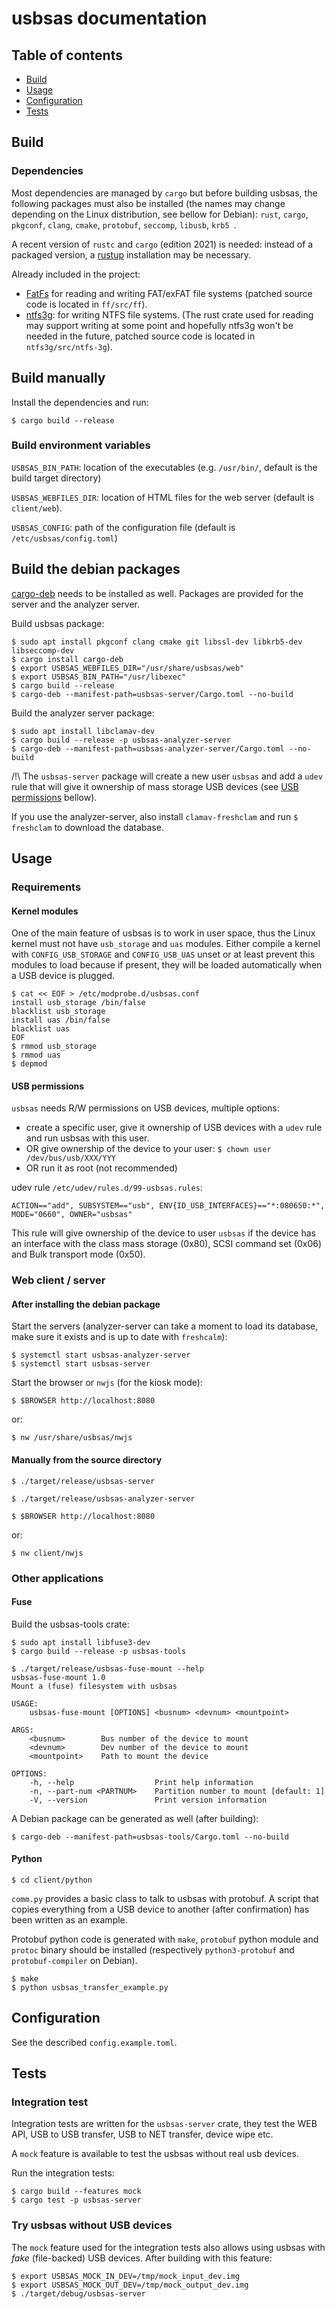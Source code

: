 # usbsas documentation

## Table of contents
* [Build](#build)
* [Usage](#usage)
* [Configuration](#configuration)
* [Tests](#tests)

## Build

### Dependencies

Most dependencies are managed by `cargo` but before building usbsas, the
following packages must also be installed (the names may change depending on the
Linux distribution, see bellow for Debian): `rust`, `cargo`, `pkgconf`, `clang`,
`cmake`, `protobuf`, `seccomp`, `libusb`, `krb5 `.

A recent version of `rustc` and `cargo` (edition 2021) is needed: instead of a
packaged version, a [rustup](https://rustup.rs/) installation may be necessary.

Already included in the project:
- [FatFs](http://elm-chan.org/fsw/ff/00index_e.html) for reading and writing
  FAT/exFAT file systems (patched source code is located in `ff/src/ff`).
- [ntfs3g](https://github.com/tuxera/ntfs-3g): for writing NTFS file systems.
  (The rust crate used for reading may support writing at some point and
  hopefully ntfs3g won't be needed in the future, patched source code is located
  in `ntfs3g/src/ntfs-3g`).

## Build manually
Install the dependencies and run:

```shell
$ cargo build --release
```

### Build environment variables

`USBSAS_BIN_PATH`: location of the executables (e.g. `/usr/bin/`, default is the
build target directory)

`USBSAS_WEBFILES_DIR`: location of HTML files for the web server (default is
`client/web`).

`USBSAS_CONFIG`: path of the configuration file (default is
`/etc/usbsas/config.toml`)

## Build the debian packages

[cargo-deb](https://github.com/kornelski/cargo-deb#readme) needs to be installed
as well. Packages are provided for the server and the analyzer server.

Build usbsas package:

```shell
$ sudo apt install pkgconf clang cmake git libssl-dev libkrb5-dev libseccomp-dev
$ cargo install cargo-deb
$ export USBSAS_WEBFILES_DIR="/usr/share/usbsas/web"
$ export USBSAS_BIN_PATH="/usr/libexec"
$ cargo build --release
$ cargo-deb --manifest-path=usbsas-server/Cargo.toml --no-build
```

Build the analyzer server package:
```shell
$ sudo apt install libclamav-dev
$ cargo build --release -p usbsas-analyzer-server
$ cargo-deb --manifest-path=usbsas-analyzer-server/Cargo.toml --no-build
```

/!\ The `usbsas-server` package will create a new user `usbsas` and add a `udev`
rule that will give it ownership of mass storage USB devices (see [USB
permissions](#usb-permissions) bellow).

If you use the analyzer-server, also install `clamav-freshclam` and run `$
freshclam` to download the database.

## Usage

### Requirements

#### Kernel modules

One of the main feature of usbsas is to work in user space, thus the Linux
kernel must not have `usb_storage` and `uas` modules. Either compile a kernel
with `CONFIG_USB_STORAGE` and `CONFIG_USB_UAS` unset or at least prevent this
modules to load because if present, they will be loaded automatically when a USB
device is plugged.

```shell
$ cat << EOF > /etc/modprobe.d/usbsas.conf
install usb_storage /bin/false
blacklist usb_storage
install uas /bin/false
blacklist uas
EOF
$ rmmod usb_storage
$ rmmod uas
$ depmod
```

#### USB permissions

`usbsas` needs R/W permissions on USB devices, multiple options:
- create a specific user, give it ownership of USB devices with a `udev` rule
  and run usbsas with this user.
- OR give ownership of the device to your user: `$ chown user /dev/bus/usb/XXX/YYY`
- OR run it as root (not recommended)


udev rule `/etc/udev/rules.d/99-usbsas.rules`:
```
ACTION=="add", SUBSYSTEM=="usb", ENV{ID_USB_INTERFACES}=="*:080650:*", MODE="0660", OWNER="usbsas"
```

This rule will give ownership of the device to user `usbsas` if the device has
an interface with the class mass storage (0x80), SCSI command set (0x06) and
Bulk transport mode (0x50).

### Web client / server

#### After installing the debian package

Start the servers (analyzer-server can take a moment to load its database, make
sure it exists and is up to date with `freshcalm`):

```shell
$ systemctl start usbsas-analyzer-server
$ systemctl start usbsas-server
```

Start the browser or `nwjs` (for the kiosk mode):
```shell
$ $BROWSER http://localhost:8080
```
or:

```shell
$ nw /usr/share/usbsas/nwjs
```


#### Manually from the source directory
```shell
$ ./target/release/usbsas-server
```
```shell
$ ./target/release/usbsas-analyzer-server
```

```shell
$ $BROWSER http://localhost:8080
```
or:

```shell
$ nw client/nwjs
```

### Other applications

#### Fuse
Build the usbsas-tools crate:
```shell
$ sudo apt install libfuse3-dev
$ cargo build --release -p usbsas-tools
```
```shell
$ ./target/release/usbsas-fuse-mount --help
usbsas-fuse-mount 1.0
Mount a (fuse) filesystem with usbsas

USAGE:
    usbsas-fuse-mount [OPTIONS] <busnum> <devnum> <mountpoint>

ARGS:
    <busnum>        Bus number of the device to mount
    <devnum>        Dev number of the device to mount
    <mountpoint>    Path to mount the device

OPTIONS:
    -h, --help                  Print help information
    -n, --part-num <PARTNUM>    Partition number to mount [default: 1]
    -V, --version               Print version information
```

A Debian package can be generated as well (after building):
```shell
$ cargo-deb --manifest-path=usbsas-tools/Cargo.toml --no-build
```

#### Python

```shell
$ cd client/python
```

`comm.py` provides a basic class to talk to usbsas with protobuf. A script that
copies everything from a USB device to another (after confirmation) has been
written as an example.

Protobuf python code is generated with `make`, `protobuf` python module and
`protoc` binary should be installed (respectively `python3-protobuf` and
`protobuf-compiler` on Debian).

```shell
$ make
$ python usbsas_transfer_example.py
```

## Configuration

See the described `config.example.toml`.


## Tests
### Integration test

Integration tests are written for the `usbsas-server` crate, they test the WEB
API, USB to USB transfer, USB to NET transfer, device wipe etc.

A `mock` feature is available to test the usbsas without real usb devices.

Run the integration tests:
```shell
$ cargo build --features mock
$ cargo test -p usbsas-server
```

### Try usbsas without USB devices

The `mock` feature used for the integration tests also allows using usbsas with
_fake_ (file-backed) USB devices. After building with this feature:

```shell
$ export USBSAS_MOCK_IN_DEV=/tmp/mock_input_dev.img
$ export USBSAS_MOCK_OUT_DEV=/tmp/mock_output_dev.img
$ ./target/debug/usbsas-server
```
